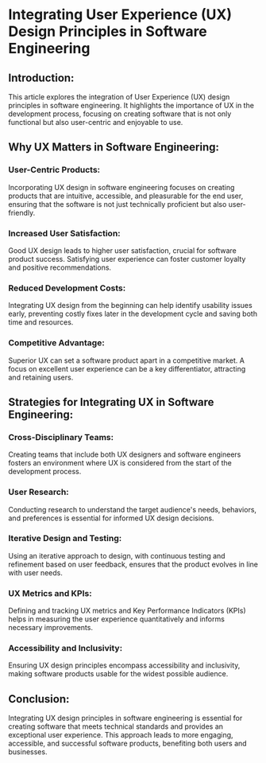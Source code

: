 # Integrating User Experience (UX) Design Principles in Software Engineering

## Introduction:
This article explores the integration of User Experience (UX) design principles in software engineering. It highlights the importance of UX in the development process, focusing on creating software that is not only functional but also user-centric and enjoyable to use.

## Why UX Matters in Software Engineering:

### User-Centric Products:
Incorporating UX design in software engineering focuses on creating products that are intuitive, accessible, and pleasurable for the end user, ensuring that the software is not just technically proficient but also user-friendly.

### Increased User Satisfaction:
Good UX design leads to higher user satisfaction, crucial for software product success. Satisfying user experience can foster customer loyalty and positive recommendations.

### Reduced Development Costs:
Integrating UX design from the beginning can help identify usability issues early, preventing costly fixes later in the development cycle and saving both time and resources.

### Competitive Advantage:
Superior UX can set a software product apart in a competitive market. A focus on excellent user experience can be a key differentiator, attracting and retaining users.

## Strategies for Integrating UX in Software Engineering:

### Cross-Disciplinary Teams:
Creating teams that include both UX designers and software engineers fosters an environment where UX is considered from the start of the development process.

### User Research:
Conducting research to understand the target audience's needs, behaviors, and preferences is essential for informed UX design decisions.

### Iterative Design and Testing:
Using an iterative approach to design, with continuous testing and refinement based on user feedback, ensures that the product evolves in line with user needs.

### UX Metrics and KPIs:
Defining and tracking UX metrics and Key Performance Indicators (KPIs) helps in measuring the user experience quantitatively and informs necessary improvements.

### Accessibility and Inclusivity:
Ensuring UX design principles encompass accessibility and inclusivity, making software products usable for the widest possible audience.

## Conclusion:
Integrating UX design principles in software engineering is essential for creating software that meets technical standards and provides an exceptional user experience. This approach leads to more engaging, accessible, and successful software products, benefiting both users and businesses.
